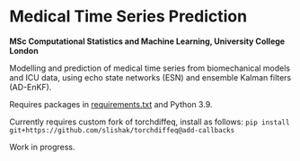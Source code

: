 # Medical Time Series Prediction
**MSc Computational Statistics and Machine Learning, University College London**

Modelling and prediction of medical time series from biomechanical models and ICU data, using echo state networks (ESN) and ensemble Kalman filters (AD-EnKF).

Requires packages in [requirements.txt](requirements.txt) and Python 3.9. 

Currently requires custom fork of torchdiffeq, install as follows:
`pip install git+https://github.com/slishak/torchdiffeq@add-callbacks`

Work in progress.